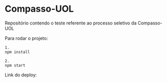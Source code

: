 # Compasso-UOL

Repositório contendo o teste referente ao processo seletivo da Compasso-UOL

Para rodar o projeto:
```
1.
npm install
```

```
2.
npm start
```

Link do deploy: 
